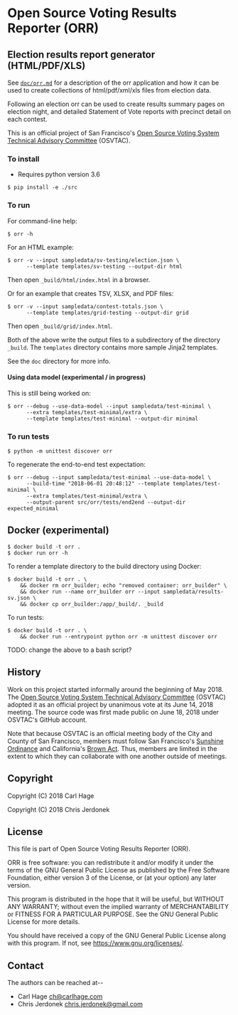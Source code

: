 # Open Source Voting Results Reporter (ORR)

## Election results report generator (HTML/PDF/XLS)

See [`doc/orr.md`](doc/orr.md) for a description of the orr application
and how it can be used to create collections of html/pdf/xml/xls
files from election data.

Following an election orr can be used to create results summary
pages on election night, and detailed Statement of Vote reports
with precinct detail on each contest.

This is an official project of San Francisco's [Open Source Voting System
Technical Advisory Committee][osvtac] (OSVTAC).


### To install

* Requires python version 3.6

```
$ pip install -e ./src
```


### To run

For command-line help:

```
$ orr -h
```

For an HTML example:

```
$ orr -v --input sampledata/sv-testing/election.json \
      --template templates/sv-testing --output-dir html
```

Then open `_build/html/index.html` in a browser.

Or for an example that creates TSV, XLSX, and PDF files:

```
$ orr -v --input sampledata/contest-totals.json \
      --template templates/grid-testing --output-dir grid
```

Then open `_build/grid/index.html`.

Both of the above write the output files to a subdirectory of the
directory `_build`.  The `templates` directory contains more sample
Jinja2 templates.

See the `doc` directory for more info.

#### Using data model (experimental / in progress)

This is still being worked on:

```
$ orr --debug --use-data-model --input sampledata/test-minimal \
      --extra templates/test-minimal/extra \
      --template templates/test-minimal --output-dir minimal
```


### To run tests

```
$ python -m unittest discover orr
```

To regenerate the end-to-end test expectation:

```
$ orr --debug --input sampledata/test-minimal --use-data-model \
      --build-time "2018-06-01 20:48:12" --template templates/test-minimal \
      --extra templates/test-minimal/extra \
      --output-parent src/orr/tests/end2end --output-dir expected_minimal
```


## Docker (experimental)

```
$ docker build -t orr .
$ docker run orr -h
```

To render a template directory to the build directory using Docker:

```
$ docker build -t orr . \
    && docker rm orr_builder; echo "removed container: orr_builder" \
    && docker run --name orr_builder orr --input sampledata/results-sv.json \
    && docker cp orr_builder:/app/_build/. _build
```

To run tests:

```
$ docker build -t orr . \
    && docker run --entrypoint python orr -m unittest discover orr
```


TODO: change the above to a bash script?

## History

Work on this project started informally around the beginning of May 2018.
The [Open Source Voting System Technical Advisory Committee][osvtac]
(OSVTAC) adopted it as an official project by unanimous vote at its
June 14, 2018 meeting.  The source code was first made public on June 18,
2018 under OSVTAC's GitHub account.

Note that because OSVTAC is an official meeting body of the City and
County of San Francisco, members must follow San Francisco's [Sunshine
Ordinance][sunshine-ordinance] and California's [Brown Act][brown-act].
Thus, members are limited in the extent to which they can collaborate
with one another outside of meetings.


## Copyright

Copyright (C) 2018  Carl Hage

Copyright (C) 2018  Chris Jerdonek


## License

This file is part of Open Source Voting Results Reporter (ORR).

ORR is free software: you can redistribute it and/or modify
it under the terms of the GNU General Public License as published by
the Free Software Foundation, either version 3 of the License, or
(at your option) any later version.

This program is distributed in the hope that it will be useful,
but WITHOUT ANY WARRANTY; without even the implied warranty of
MERCHANTABILITY or FITNESS FOR A PARTICULAR PURPOSE.  See the
GNU General Public License for more details.

You should have received a copy of the GNU General Public License
along with this program.  If not, see <https://www.gnu.org/licenses/>.


## Contact

The authors can be reached at--

* Carl Hage <ch@carlhage.com>
* Chris Jerdonek <chris.jerdonek@gmail.com>


[brown-act]: https://en.wikipedia.org/wiki/Brown_Act
[osvtac]: https://osvtac.github.io/
[sunshine-ordinance]: https://www.sfcityattorney.org/good-government/sunshine/sunshine-ordinance/
